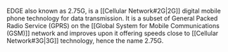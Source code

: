 
EDGE also known as 2.75G, is a [[Cellular Network#2G|2G]] digital mobile phone technology for data transmission. It is a subset of General Packed Radio Service (GPRS) on the [[Global System for Mobile Communications (GSM)]] network and improves upon it offering speeds close to [[Cellular Network#3G|3G]] technology, hence the name 2.75G.